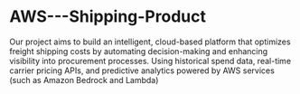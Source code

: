 # AWS---Shipping-Product
Our project aims to build an intelligent, cloud-based platform that optimizes freight shipping costs by automating decision-making and enhancing visibility into procurement processes. Using historical spend data, real-time carrier pricing APIs, and predictive analytics powered by AWS services (such as Amazon Bedrock and Lambda)

